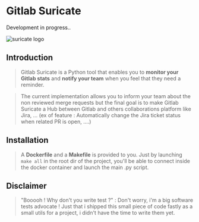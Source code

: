 # Gitlab Suricate

Development in progress..

![suricate logo](http://www.gifsanimes.com/data/media/1345/suricate-image-animee-0004.gif)

## Introduction

> Gitlab Suricate is a Python tool that enables you to **monitor your Gitlab stats** and **notify your team** when you feel that they need a reminder.

> The current implementation allows you to inform your team about the non reviewed merge requests but the final goal is to make Gitlab Suricate a Hub between Gitlab and others collaborations platform like Jira, ... (ex of feature : Automatically change the Jira ticket status when related PR is open, ....)

## Installation

> A **Dockerfile** and a **Makefile** is provided to you. Just by launching `make all` in the root dir of the project, you'll be able to connect inside the docker container and launch the main .py script.


## Disclaimer

> "Booooh ! Why don't you write test ?" : Don't worry, i'm a big software tests advocate ! Just that i shipped this small piece of code fastly as a small utils for a project, i didn't have the time to write them yet.
